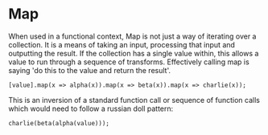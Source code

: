 # Map

When used in a functional context, Map is not just a way of iterating over a collection. It is a means of taking an input, processing that input and outputting the result. If the collection has a single value within, this allows a value to run through a sequence of transforms. Effectively calling map is saying 'do this to the value and return the result'. 

```
[value].map(x => alpha(x)).map(x => beta(x)).map(x => charlie(x));
```

This is an inversion of a standard function call or sequence of function calls which would need to follow a russian doll pattern:

```
charlie(beta(alpha(value)));
```



